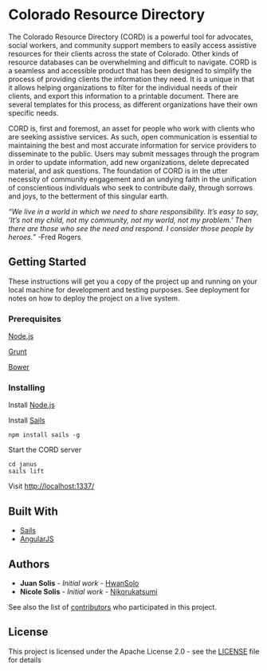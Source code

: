 # Colorado Resource Directory

The Colorado Resource Directory (CORD) is a powerful tool for advocates, social workers, and community support members to easily access assistive resources for their clients across the state of Colorado. Other kinds of resource databases can be overwhelming and difficult to navigate. CORD is a seamless and accessible product that has been designed to simplify the process of providing clients the information they need. It is a unique in that it allows helping organizations to filter for the individual needs of their clients, and export this information to a printable document. There are several templates for this process, as different organizations have their own specific needs. 

CORD is, first and foremost, an asset for people who work with clients who are seeking assistive services. As such, open communication is essential to maintaining the best and most accurate information for service providers to disseminate to the public. Users may submit messages through the program in order to update information, add new organizations, delete deprecated material, and ask questions. The foundation of CORD is in the utter necessity of community engagement and an undying faith in the unification of conscientious individuals who seek to contribute daily, through sorrows and joys, to the betterment of this singular earth.

*“We live in a world in which we need to share responsibility. It’s easy to say, ‘It’s not my child, not my community, not my world, not my problem.’ Then there are those who see the need and respond. I consider those people by heroes.”*
-Fred Rogers

## Getting Started

These instructions will get you a copy of the project up and running on your local machine for development and testing purposes. See deployment for notes on how to deploy the project on a live system.

### Prerequisites

[Node.js](https://nodejs.org/en/)

[Grunt](https://gruntjs.com/)

[Bower](https://bower.io/)

### Installing

Install [Node.js](https://nodejs.org/en/)

Install [Sails](http://sailsjs.com/)

```
npm install sails -g
```

Start the CORD server

```
cd janus
sails lift
```

Visit [http://localhost:1337/](http://localhost:1337/)


## Built With

* [Sails](http://sailsjs.com/)
* [AngularJS](https://angularjs.org/)

## Authors

* **Juan Solis** - *Initial work* - [HwanSolo](https://github.com/HwanSolo)
* **Nicole Solis** - *Initial work* - [Nikorukatsumi](https://github.com/Nikorukatsumi)


See also the list of [contributors](https://github.com/HwanSolo/cord/contributors) who participated in this project.

## License

This project is licensed under the Apache License 2.0 - see the [LICENSE](LICENSE) file for details
